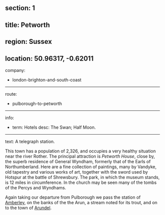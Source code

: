 section: 1
----
title: Petworth
----
region: Sussex
----
location: 50.96317, -0.62011
----
company:
- london-brighton-and-south-coast
----
route:
- pulborough-to-petworth
----
info:
- term: Hotels
  desc: The Swan; Half Moon.
----
text: A telegraph station.

This town has a population of 2,326, and occupies a very healthy situation near the river Rother. The principal attraction is *Petworth House*, close by, the superb residence of General Wyndham, formerly that of the Earls of Northumberland. Here are a fine collection of paintings, many by Vandyke, old tapestry and various works of art, together with the sword used by Hotspur at the battle of Shrewsbury. The park, in which the museum stands, is 12 miles in circumference. In the church may be seen many of the tombs of the Percys and Wyndhams.

Again taking our departure from Pulborough we pass the station of [Amberley](/stations/amberley), on the banks of the the Arun, a stream noted for its trout, and on to the town of [Arundel](/stations/arundel).
